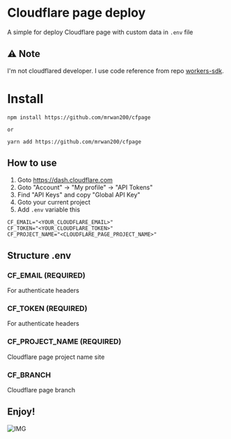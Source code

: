 # Cloudflare page deploy

A simple for deploy Cloudflare page with custom data in `.env` file

## ⚠️ Note

I'm not cloudflared developer. I use code reference from repo [workers-sdk](https://github.com/cloudflare/workers-sdk).

# Install

```
npm install https://github.com/mrwan200/cfpage

or

yarn add https://github.com/mrwan200/cfpage
```

## How to use

1. Goto https://dash.cloudflare.com
2. Goto "Account" -> "My profile" -> "API Tokens"
3. Find "API Keys" and copy "Global API Key"
5. Goto your current project
5. Add `.env` variable this

```
CF_EMAIL="<YOUR_CLOUDFLARE_EMAIL>"
CF_TOKEN="<YOUR_CLOUDFLARE_TOKEN>"
CF_PROJECT_NAME="<CLOUDFLARE_PAGE_PROJECT_NAME>"
```

## Structure .env
### CF_EMAIL (**REQUIRED**)
For authenticate headers
### CF_TOKEN (**REQUIRED**)
For authenticate headers
### CF_PROJECT_NAME (**REQUIRED**)
Cloudflare page project name site
### CF_BRANCH
Cloudflare page branch

## Enjoy!

![IMG](https://media1.tenor.com/m/-DdP7PTL6r8AAAAC/furina-focalors.gif)

